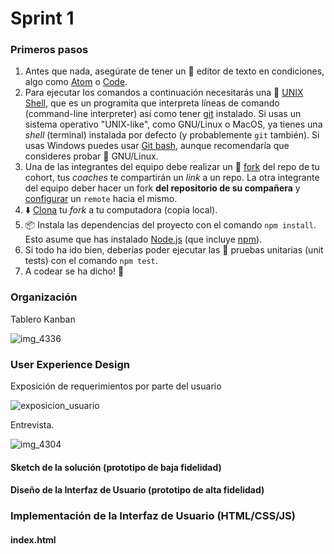 # Sprint 1
### Primeros pasos

1. Antes que nada, asegúrate de tener un :pencil: editor de texto en
  condiciones, algo como [Atom](https://atom.io/) o
  [Code](https://code.visualstudio.com/).
2. Para ejecutar los comandos a continuación necesitarás una :shell:
  [UNIX Shell](https://github.com/Laboratoria/curricula-js/tree/v2.x/topics/shell),
  que es un programita que interpreta líneas de comando (command-line
  interpreter) así como tener [git](https://github.com/Laboratoria/curricula-js/tree/v2.x/topics/scm/01-git)
  instalado. Si usas un sistema operativo "UNIX-like", como GNU/Linux o MacOS,
  ya tienes una _shell_ (terminal) instalada por defecto (y probablemente `git`
  también). Si usas Windows puedes usar [Git bash](https://git-scm.com/download/win),
  aunque recomendaría que consideres probar :penguin: GNU/Linux.
3. Una de las integrantes del equipo debe realizar un :fork_and_knife: [fork](https://help.github.com/articles/fork-a-repo/)
del repo de tu cohort, tus _coaches_ te compartirán un _link_ a un repo. La otra integrante del equipo deber hacer un fork **del repositorio de su compañera** y [configurar](https://gist.github.com/BCasal/026e4c7f5c71418485c1) un `remote` hacia el mismo. 
4. :arrow_down: [Clona](https://help.github.com/articles/cloning-a-repository/)
  tu _fork_ a tu computadora (copia local).
5. 📦 Instala las dependencias del proyecto con el comando `npm
  install`. Esto asume que has instalado [Node.js](https://nodejs.org/) (que
  incluye [npm](https://docs.npmjs.com/)).
6. Si todo ha ido bien, deberías poder ejecutar las :traffic_light:
  pruebas unitarias (unit tests) con el comando `npm test`.
7. A codear se ha dicho! :rocket:

### Organización
Tablero Kanban

![img_4336](https://user-images.githubusercontent.com/39319360/41464895-8d1bf6d6-7061-11e8-9c39-752d1027b8ae.JPG)

### User Experience Design

Exposición de requerimientos por parte del usuario

![exposicion_usuario](https://user-images.githubusercontent.com/39319360/41465506-05c34cb8-7064-11e8-94e3-9ba3cc33aa01.jpg)

Entrevista.

![img_4304](https://user-images.githubusercontent.com/39319360/41465550-3756f45a-7064-11e8-92aa-1df625d956fb.JPG)

#### Sketch de la solución (prototipo de baja fidelidad)

#### Diseño de la Interfaz de Usuario (prototipo de alta fidelidad)

### Implementación de la Interfaz de Usuario (HTML/CSS/JS)
#### index.html
